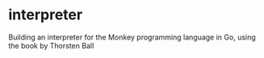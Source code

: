 # interpreter
Building an interpreter for the Monkey programming language in Go, using the book by Thorsten Ball
